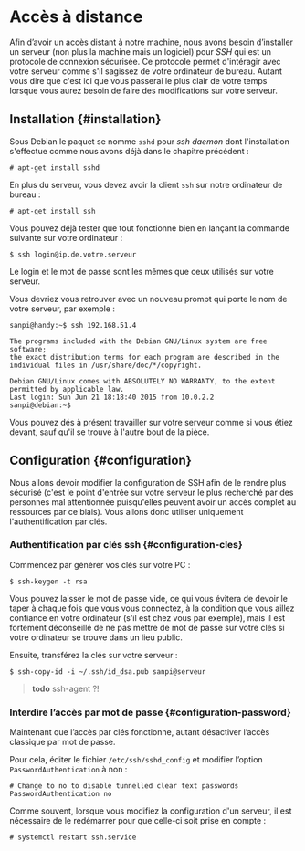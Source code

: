 # Accès à distance

Afin d’avoir un accès distant à notre machine, nous avons besoin d’installer un
serveur (non plus la machine mais un logiciel) pour *SSH* qui est un
protocole de connexion sécurisée. Ce protocole permet d'intéragir avec votre
serveur comme s'il sagissez de votre ordinateur de bureau. Autant vous dire que
c'est ici que vous passerai le plus clair de votre temps lorsque vous aurez
besoin de faire des modifications sur votre serveur.

## Installation {#installation}

Sous Debian le paquet se nomme `sshd` pour *ssh daemon* dont
l'installation s'effectue comme nous avons déjà dans le chapitre précédent :

```
# apt-get install sshd
```

En plus du serveur, vous devez avoir la client `ssh` sur notre ordinateur
de bureau :

```
# apt-get install ssh
```

Vous pouvez déjà tester que tout fonctionne bien en lançant la commande suivante
sur votre ordinateur :

```
$ ssh login@ip.de.votre.serveur
```

Le login et le mot de passe sont les mêmes que ceux utilisés sur votre serveur.

Vous devriez vous retrouver avec un nouveau prompt qui porte le nom de votre
serveur, par exemple :

```
sanpi@handy:~$ ssh 192.168.51.4

The programs included with the Debian GNU/Linux system are free software;
the exact distribution terms for each program are described in the
individual files in /usr/share/doc/*/copyright.

Debian GNU/Linux comes with ABSOLUTELY NO WARRANTY, to the extent
permitted by applicable law.
Last login: Sun Jun 21 18:18:40 2015 from 10.0.2.2
sanpi@debian:~$
```

Vous pouvez dés à présent travailler sur votre serveur comme si vous
étiez devant, sauf qu'il se trouve à l'autre bout de la pièce.

## Configuration {#configuration}

Nous allons devoir modifier la configuration de SSH afin de le rendre plus
sécurisé (c'est le point d'entrée sur votre serveur le plus recherché par des
personnes mal attentionnée puisqu'elles peuvent avoir un accès complet au
ressources par ce biais). Vous allons donc utiliser uniquement
l'authentification par clés.

### Authentification par clés ssh {#configuration-cles}

Commencez par générer vos clés sur votre PC :

```
$ ssh-keygen -t rsa
```

Vous pouvez laisser le mot de passe vide, ce qui vous évitera de devoir le
taper à chaque fois que vous vous connectez, à la condition que vous aillez
confiance en votre ordinateur (s'il est chez vous par exemple), mais il est
fortement déconseillé de ne pas mettre de mot de passe sur votre clés si votre
ordinateur se trouve dans un lieu public.

Ensuite, transférez la clés sur votre serveur :

```
$ ssh-copy-id -i ~/.ssh/id_dsa.pub sanpi@serveur
```

> **todo** ssh-agent ?!

### Interdire l’accès par mot de passe {#configuration-password}

Maintenant que l’accès par clés fonctionne, autant désactiver l’accès classique
par mot de passe.

Pour cela, éditer le fichier `/etc/ssh/sshd_config` et modifier l’option
`PasswordAuthentication` à non :

```
# Change to no to disable tunnelled clear text passwords
PasswordAuthentication no
```

Comme souvent, lorsque vous modifiez la configuration d'un serveur, il est
nécessaire de le redémarrer pour que celle-ci soit prise en compte :

```
# systemctl restart ssh.service
```
